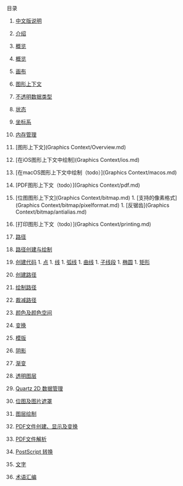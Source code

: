 目录

1. [中文版说明](README.md)

1. [介绍](Introduction.md)

1. [概览](Overview/Overview.md)
  1. [概览](Overview/Overview.md)
  1. [画布](Overview/Page.md)
  1. [图形上下文](Overview/Draw-Dest.md)
  1. [不透明数据类型](Overview/Opaque.md)
  1. [状态](Overview/State.md)
  1. [坐标系](Overview/Coordinate.md)
  1. [内存管理](Overview/Memory.md)

1. [图形上下文](Graphics Context/Overview.md)
  1. [在iOS图形上下文中绘制](Graphics Context/ios.md)
  1. [在macOS图形上下文中绘制（todo）](Graphics Context/macos.md)
  1. [PDF图形上下文（todo）](Graphics Context/pdf.md)
  1. [位图图形上下文](Graphics Context/bitmap.md)
    1. [支持的像素格式](Graphics Context/bitmap/pixelformat.md)
    1. [反锯齿](Graphics Context/bitmap/antialias.md)
  1. [打印图形上下文（todo）](Graphics Context/printing.md)

1. [路径](Paths/paths.md)
  1. [路径创建与绘制](Paths/createAndPainting.md)
  1. [创建代码](Paths/building.md)
    1. [点](Paths/building/points.md)
    1. [线](Paths/building/lines.md)
    1. [弧线](Paths/building/arcs.md)
    1. [曲线](Paths/building/curves.md)
    1. [子线段](Paths/building/subpath.md)
    1. [椭圆](Paths/building/ellipses.md)
    1. [矩形](Paths/building/rectangles.md)
  1. [创建路径](Paths/create.md)
  1. [绘制路径](Paths/painting.md)
  1. [裁减路径](Paths/cliping.md)
1. [颜色及颜色空间]()
1. [变换]()
1. [模版]()
1. [阴影]()
1. [渐变]()
1. [透明图层]()
1. [Quartz 2D 数据管理]()
1. [位图及图片遮罩]()
1. [图层绘制]()
1. [PDF文件创建、显示及变换]()
1. [PDF文件解析]()
1. [PostScript 转换]()
1. [文字]()
1. [术语汇编]()
